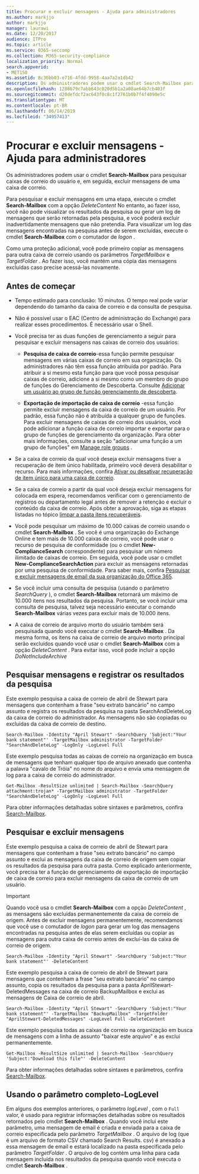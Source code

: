```yaml
---
title: Procurar e excluir mensagens - Ajuda para administradores
ms.author: markjjo
author: markjjo
manager: laurawi
ms.date: 12/20/2017
audience: ITPro
ms.topic: article
ms.service: O365-seccomp
ms.collection: M365-security-compliance
localization_priority: Normal
search.appverid:
- MET150
ms.assetid: 8c36bb03-e716-4fdd-9958-4aa7a2a1db42
description: Os administradores podem usar o cmdlet Search-Mailbox para pesquisar caixas de correio do usuário e, em seguida, excluir mensagens de uma caixa de correio.
ms.openlocfilehash: 1288679c7abb643c020d5b1a2a08ae64b7cb403f
ms.sourcegitcommit: d20defdcf2ac643f0c8c1f2761b0b7f4f4090e5c
ms.translationtype: MT
ms.contentlocale: pt-BR
ms.lasthandoff: 06/14/2019
ms.locfileid: "34957413"
---
```

# <a name="search-for-and-delete-messages---admin-help"></a>Procurar e excluir mensagens - Ajuda para administradores
  
Os administradores podem usar o cmdlet **Search-Mailbox** para pesquisar caixas de correio do usuário e, em seguida, excluir mensagens de uma caixa de correio. 
  
Para pesquisar e excluir mensagens em uma etapa, execute o cmdlet **Search-Mailbox** com a opção _DeleteContent_ No entanto, ao fazer isso, você não pode visualizar os resultados da pesquisa ou gerar um log de mensagens que serão retornadas pela pesquisa, e você poderá excluir inadvertidamente mensagens que não pretendia. Para visualizar um log das mensagens encontradas na pesquisa antes de serem excluídas, execute o cmdlet **Search-Mailbox** com o comutador de _logon_ . 
  
Como uma proteção adicional, você pode primeiro copiar as mensagens para outra caixa de correio usando os parâmetros _TargetMailbox_ e _TargetFolder_ . Ao fazer isso, você mantém uma cópia das mensagens excluídas caso precise acessá-las novamente. 
  
## <a name="before-you-begin"></a>Antes de começar

- Tempo estimado para conclusão: 10 minutos. O tempo real pode variar dependendo do tamanho da caixa de correio e da consulta de pesquisa.
    
- Não é possível usar o EAC (Centro de administração do Exchange) para realizar esses procedimentos. É necessário usar o Shell.
    
- Você precisa ter as duas funções de gerenciamento a seguir para pesquisar e excluir mensagens nas caixas de correio dos usuários:
    
  - **Pesquisa de caixa de correio**-essa função permite pesquisar mensagens em várias caixas de correio em sua organização. Os administradores não têm essa função atribuída por padrão. Para atribuir a si mesmo esta função para que você possa pesquisar caixas de correio, adicione a si mesmo como um membro do grupo de funções do Gerenciamento de Descoberta. Consulte [Adicionar um usuário ao grupo de função gerenciamento de descoberta](http://technet.microsoft.com/library/729e09d8-614b-431f-ae04-ae41fb4c628e.aspx).
    
  - **Exportação de importação de caixa de correio** -essa função permite excluir mensagens da caixa de correio de um usuário. Por padrão, essa função não é atribuída a qualquer grupo de funções. Para excluir mensagens de caixas de correio dos usuários, você pode adicionar a função caixa de correio importar e exportar para o grupo de funções de gerenciamento da organização. Para obter mais informações, consulte a seção "adicionar uma função a um grupo de funções" em [Manage role groups](http://technet.microsoft.com/library/ab9b7a3b-bf67-4ba1-bde5-8e6ac174b82c.aspx) . 
    
- Se a caixa de correio da qual você deseja excluir mensagens tiver a recuperação de item único habilitada, primeiro você deverá desabilitar o recurso. Para mais informações, confira [Ativar ou desativar recuperação de item único para uma caixa de correio](http://technet.microsoft.com/library/2e7f1bcd-8395-45ad-86ce-22868bd46af0.aspx).
    
- Se a caixa de correio a partir da qual você deseja excluir mensagens for colocada em espera, recomendamos verificar com o gerenciamento de registros ou departamento legal antes de remover a retenção e excluir o conteúdo da caixa de correio. Após obter a aprovação, siga as etapas listadas no tópico [limpar a pasta itens recuperáveis](http://technet.microsoft.com/library/82c310f8-de2f-46f2-8e1a-edb6055d6e69.aspx).
    
- Você pode pesquisar um máximo de 10.000 caixas de correio usando o cmdlet **Search-Mailbox** . Se você é uma organização do Exchange Online e tem mais de 10.000 caixas de correio, você pode usar o recurso de pesquisa de conformidade (ou o cmdlet **New-ComplianceSearch** correspondente) para pesquisar um número ilimitado de caixas de correio. Em seguida, você pode usar o cmdlet **New-ComplianceSearchAction** para excluir as mensagens retornadas por uma pesquisa de conformidade. Para saber mais, confira [Pesquisar e excluir mensagens de email da sua organização do Office 365](https://go.microsoft.com/fwlink/p/?LinkId=786856).
    
- Se você incluir uma consulta de pesquisa (usando o parâmetro *SearchQuery* ), o cmdlet **Search-Mailbox** retornará um máximo de 10.000 itens nos resultados da pesquisa. Portanto, se você incluir uma consulta de pesquisa, talvez seja necessário executar o comando **Search-Mailbox** várias vezes para excluir mais de 10.000 itens. 
    
- A caixa de correio de arquivo morto do usuário também será pesquisada quando você executar o cmdlet **Search-Mailbox** . Da mesma forma, os itens na caixa de correio de arquivo morto principal serão excluídos quando você usar o cmdlet **Search-Mailbox** com a opção _DeleteContent_ . Para evitar isso, você pode incluir a opção *DoNotIncludeArchive*
    
## <a name="search-messages-and-log-the-search-results"></a>Pesquisar mensagens e registrar os resultados da pesquisa

Este exemplo pesquisa a caixa de correio de abril de Stewart para mensagens que contenham a frase "seu extrato bancário" no campo assunto e registra os resultados da pesquisa na pasta SearchAndDeleteLog da caixa de correio do administrador. As mensagens não são copiadas ou excluídas da caixa de correio de destino.
  
```
Search-Mailbox -Identity "April Stewart" -SearchQuery 'Subject:"Your bank statement"' -TargetMailbox administrator -TargetFolder "SearchAndDeleteLog" -LogOnly -LogLevel Full
```

Este exemplo pesquisa todas as caixas de correio na organização em busca de mensagens que tenham qualquer tipo de arquivo anexado que contenha a palavra "cavalo de Tróia" no nome do arquivo e envia uma mensagem de log para a caixa de correio do administrador.
  
```
Get-Mailbox -ResultSize unlimited | Search-Mailbox -SearchQuery attachment:trojan* -TargetMailbox administrator -TargetFolder "SearchAndDeleteLog" -LogOnly -LogLevel Full
```

Para obter informações detalhadas sobre sintaxes e parâmetros, confira [Search-Mailbox](http://technet.microsoft.com/library/9ee3b02c-d343-4816-a583-a90b1fad4b26.aspx).
  
 
## <a name="search-and-delete-messages"></a>Pesquisar e excluir mensagens

Este exemplo pesquisa a caixa de correio de abril de Stewart para mensagens que contenham a frase "seu extrato bancário" no campo assunto e exclui as mensagens da caixa de correio de origem sem copiar os resultados da pesquisa para outra pasta. Como explicado anteriormente, você precisa ter a função de gerenciamento de exportação de importação de caixa de correio para excluir mensagens da caixa de correio de um usuário.
  
> [!IMPORTANT]
> Quando você usa o cmdlet **Search-Mailbox** com a opção _DeleteContent_ , as mensagens são excluídas permanentemente da caixa de correio de origem. Antes de excluir mensagens permanentemente, recomendamos que você use o comutador de _logon_ para gerar um log das mensagens encontradas na pesquisa antes de elas serem excluídas ou copiar as mensagens para outra caixa de correio antes de excluí-las da caixa de correio de origem. 
  
```
Search-Mailbox -Identity "April Stewart" -SearchQuery 'Subject:"Your bank statement"' -DeleteContent
```

Este exemplo pesquisa a caixa de correio de abril de Stewart para mensagens que contenham a frase "seu extrato bancário" no campo assunto, copia os resultados da pesquisa para a pasta AprilStewart-DeletedMessages na caixa de correio BackupMailbox e exclui as mensagens de Caixa de correio de abril.
  
```
Search-Mailbox -Identity "April Stewart" -SearchQuery 'Subject:"Your bank statement"' -TargetMailbox "BackupMailbox" -TargetFolder "AprilStewart-DeletedMessages" -LogLevel Full -DeleteContent
```

Este exemplo pesquisa todas as caixas de correio na organização em busca de mensagens com a linha de assunto "baixar este arquivo" e as exclui permanentemente. 
  
```
Get-Mailbox -ResultSize unlimited | Search-Mailbox -SearchQuery 'Subject:"Download this file"' -DeleteContent
```

Para obter informações detalhadas sobre sintaxes e parâmetros, confira [Search-Mailbox](http://technet.microsoft.com/library/9ee3b02c-d343-4816-a583-a90b1fad4b26.aspx).

## <a name="using-the--loglevel-full-parameter"></a>Usando o parâmetro completo-LogLevel

Em alguns dos exemplos anteriores, o parâmetro _logLevel_ , com o `Full` valor, é usado para registrar informações detalhadas sobre os resultados retornados pelo cmdlet **Search-Mailbox** . Quando você inclui este parâmetro, uma mensagem de email é criada e enviada para a caixa de correio especificada pelo parâmetro _TargetMailbox_ . O arquivo de log (que é um arquivo de formato CSV chamado Search Results. csv) é anexado a essa mensagem de email e estará localizado na pasta especificada pelo parâmetro _TargetFolder_ . O arquivo de log contém uma linha para cada mensagem incluída nos resultados da pesquisa quando você executa o cmdlet **Search-Mailbox** . 
